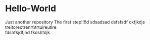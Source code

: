# Hello-World
Just another repository
The first step!!!!d
sdsadsad
dsfsfsdf
ckfjkdjs
treitoreotrenrt\trtuireutire\
fdshfkjdfjhd
fkdshfdjk